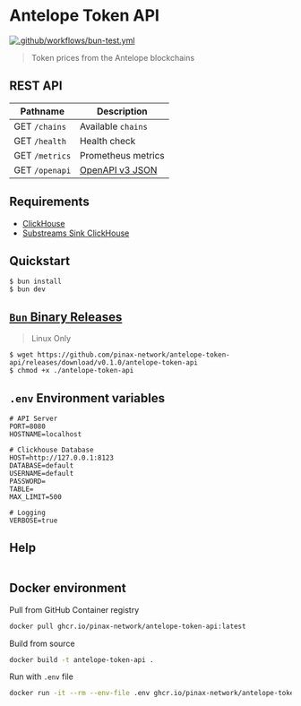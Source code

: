 # Antelope Token API

[![.github/workflows/bun-test.yml](https://github.com/pinax-network/antelope-token-api/actions/workflows/bun-test.yml/badge.svg)](https://github.com/pinax-network/antelope-token-api/actions/workflows/bun-test.yml)

> Token prices from the Antelope blockchains

## REST API

| Pathname                                  | Description           |
|-------------------------------------------|-----------------------|
| GET `/chains`                             | Available `chains`
| GET `/health`                             | Health check
| GET `/metrics`                            | Prometheus metrics
| GET `/openapi`                            | [OpenAPI v3 JSON](https://spec.openapis.org/oas/v3.0.0)

## Requirements

- [ClickHouse](clickhouse.com/)
- [Substreams Sink ClickHouse](https://github.com/pinax-network/substreams-sink-clickhouse/)

## Quickstart

```console
$ bun install
$ bun dev
```

## [`Bun` Binary Releases](https://github.com/pinax-network/substreams-sink-websockets/releases)

> Linux Only

```console
$ wget https://github.com/pinax-network/antelope-token-api/releases/download/v0.1.0/antelope-token-api
$ chmod +x ./antelope-token-api
```

## `.env` Environment variables

```env
# API Server
PORT=8080
HOSTNAME=localhost

# Clickhouse Database
HOST=http://127.0.0.1:8123
DATABASE=default
USERNAME=default
PASSWORD=
TABLE=
MAX_LIMIT=500

# Logging
VERBOSE=true
```

## Help

```console

```

## Docker environment

Pull from GitHub Container registry
```bash
docker pull ghcr.io/pinax-network/antelope-token-api:latest
```

Build from source
```bash
docker build -t antelope-token-api .
```

Run with `.env` file
```bash
docker run -it --rm --env-file .env ghcr.io/pinax-network/antelope-token-api
```
